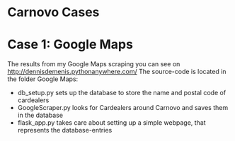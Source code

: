 # Carnovo Cases

# Case 1: Google Maps

The results from my Google Maps scraping you can see on http://dennisdemenis.pythonanywhere.com/
The source-code is located in the folder Google Maps: 
- db_setup.py sets up the database to store the name and postal code of cardealers
- GoogleScraper.py looks for Cardealers around Carnovo and saves them in the database
- flask_app.py takes care about setting up a simple webpage, that represents the database-entries

